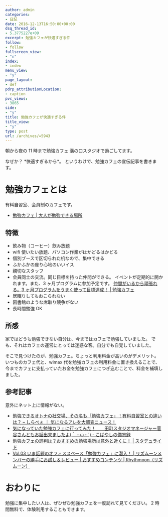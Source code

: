 ```yaml
---
author: admin
categories:
- 日記
date: 2016-12-13T16:50:00+00:00
dsq_thread_id:
- 5.3775227e+09
excerpt: 勉強カフェが快適すぎる件
follow:
- follow
fullscreen_view:
- "n"
index:
- index
menu_view:
- "y"
page_layout:
- def
pdrp_attributionLocation:
- caption
pvc_views:
- 3865
side:
- "y"
title: 勉強カフェが快適すぎる件
title_view:
- "y"
type: post
url: /archives/=5943
---
```


朝から夜の 11 時まで勉強カフェ 溝の口スタジオで過ごしてます。

なぜか？ \*快適すぎるから\*。
というわけで、勉強カフェの宣伝記事を書きます。

勉強カフェとは
==============

有料自習室、会員制のカフェです。

-   [勉強カフェ | 大人が勉強できる場所](https://www.benkyo-cafe.net/)

特徴
----

-   飲み物（コーヒー）飲み放題
-   wifi 使いたい放題、パソコン作業がはかどるはかどる
-   個別ブースで区切られた机なので、集中できる
-   ふかふかの座り心地のいいイス
-   親切なスタッフ
-   会員同士の交流。同じ目標を持った仲間ができる。
    イベントが定期的に開かれます。また、3 ヶ月プログラムに参加予定です。
    [仲間がいるから頑張れる。3 ヶ月プログラムをうまく使って目標達成！ |
    勉強カフェ](https://www.benkyo-cafe.net/people/article20160728/)
-   居眠りしてもおこられない
-   図書館のような席取り競争がない
-   長時間勉強 OK

所感
----

家ではどうも勉強できない自分は、今まではカフェで勉強していました。
でも、それはカフェの運営にとっては迷惑な客。自分でも自覚していました。

そこで見つけたのが、勉強カフェ。ちょっと利用料金が高いのがデメリット。
いつものカフェ代と、wimax 代を勉強カフェの利用料金に置き換えることで、
今までカフェに支払っていたお金を勉強カフェにつぎ込むことで、料金を補填しました。

参考記事
--------

意外にネット上に情報がない。

-   [勉強できるオトナの社交場、その名も「勉強カフェ」！有料自習室との違いは？
    – しらべぇ ｜
    気になるアレを大調査ニュース！](http://sirabee.com/2015/02/17/18637/)
-   [気になっていた勉強カフェに行ってみた！　　田町スタジオマネージャー菅谷さんともお話出来ましたよ(｀・ω・´) -
    こばやしの備忘録](http://keioshukatsu.hatenablog.com/entry/2015/08/31/035125)
-   [勉強カフェの評判は？おすすめの勉強場所は意外と近くに！ |
    スタデュライド](https://sikakutoroune.xyz/%E9%9B%91%E8%AB%87/%E5%8B%89%E5%BC%B7%E3%82%AB%E3%83%95%E3%82%A7%E3%81%AE%E8%A9%95%E5%88%A4%E3%81%AF%E3%81%A9%E3%81%86%EF%BC%9F%E3%81%8A%E3%81%99%E3%81%99%E3%82%81%E3%81%AE%E5%8B%89%E5%BC%B7%E5%A0%B4%E6%89%80%E3%81%AF)
-   [Vol.03 いま話題のオフィススペース「勉強カフェ」に潜入！ |
    リズムーンメンバーの勝手にお試し＆レビュー | おすすめコンテンツ |
    Rhythmoon（リズムーン）](http://www.rhythmoon.com/contents/review/column_664.html)

おわりに
========

勉強に集中したい人は、ぜひぜひ勉強カフェを一度訪れて見てください。 2
時間無料で、体験利用することもできます。

